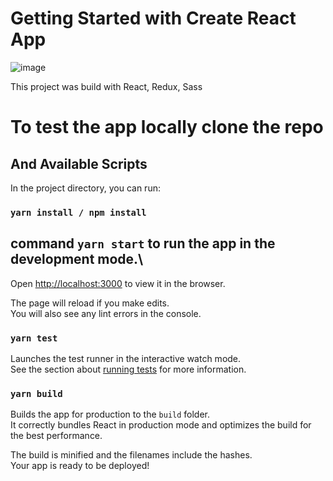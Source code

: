 # Getting Started with Create React App
![image](https://user-images.githubusercontent.com/86480763/124058092-847aaf80-da4a-11eb-9bca-68ea3d3a2b42.png)

This project was build with React, Redux, Sass


# To test the app locally clone the repo

## And Available Scripts

In the project directory, you can run:

### `yarn install / npm install`

## command `yarn start` to run the app in the development mode.\
Open [http://localhost:3000](http://localhost:3000) to view it in the browser.

The page will reload if you make edits.\
You will also see any lint errors in the console.

### `yarn test`

Launches the test runner in the interactive watch mode.\
See the section about [running tests](https://facebook.github.io/create-react-app/docs/running-tests) for more information.

### `yarn build`

Builds the app for production to the `build` folder.\
It correctly bundles React in production mode and optimizes the build for the best performance.

The build is minified and the filenames include the hashes.\
Your app is ready to be deployed!


